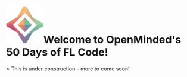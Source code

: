 <h1><img src="./assets/OpenMined-Icon.png" height="100">Welcome to OpenMinded's 50 Days of FL Code!</h1>
> This is under construction - more to come soon!

